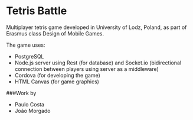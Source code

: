 # Tetris Battle

Multiplayer tetris game developed in University of Lodz, Poland, as part of Erasmus class Design of Mobile Games.

The game uses:
- PostgreSQL
- Node.js server using Rest (for database) and Socket.io (bidirectional connection between players using server as a middleware)
- Cordova (for developing the game)
- HTML Canvas (for game graphics)

###Work by
- Paulo Costa
- João Morgado
